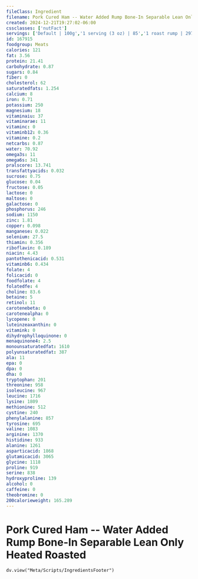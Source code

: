 ```yaml
---
fileClass: Ingredient
filename: Pork Cured Ham -- Water Added Rump Bone-In Separable Lean Only Heated Roasted
created: 2024-12-21T19:27:02-06:00
cssclasses: ['nutFact']
servings: ['Default | 100g','1 serving (3 oz) | 85','1 roast rump | 2970']
id: 167915
foodgroup: Meats
calories: 121
fat: 3.56
protein: 21.41
carbohydrate: 0.87
sugars: 0.84
fiber: 0
cholesterol: 62
saturatedfats: 1.254
calcium: 8
iron: 0.71
potassium: 250
magnesium: 18
vitaminaiu: 37
vitaminarae: 11
vitaminc: 0
vitaminb12: 0.36
vitamine: 0.2
netcarbs: 0.87
water: 70.92
omega3s: 11
omega6s: 341
pralscore: 13.741
transfattyacids: 0.032
sucrose: 0.75
glucose: 0.04
fructose: 0.05
lactose: 0
maltose: 0
galactose: 0
phosphorus: 246
sodium: 1150
zinc: 1.81
copper: 0.098
manganese: 0.022
selenium: 27.5
thiamin: 0.356
riboflavin: 0.189
niacin: 4.43
pantothenicacid: 0.531
vitaminb6: 0.434
folate: 4
folicacid: 0
foodfolate: 4
folatedfe: 4
choline: 83.6
betaine: 5
retinol: 11
carotenebeta: 0
carotenealpha: 0
lycopene: 0
luteinzeaxanthin: 0
vitamink: 0
dihydrophylloquinone: 0
menaquinone4: 2.5
monounsaturatedfat: 1610
polyunsaturatedfat: 387
ala: 11
epa: 0
dpa: 0
dha: 0
tryptophan: 201
threonine: 958
isoleucine: 967
leucine: 1716
lysine: 1809
methionine: 512
cystine: 240
phenylalanine: 857
tyrosine: 695
valine: 1083
arginine: 1370
histidine: 933
alanine: 1261
asparticacid: 1868
glutamicacid: 3065
glycine: 1118
proline: 919
serine: 838
hydroxyproline: 139
alcohol: 0
caffeine: 0
theobromine: 0
200calorieweight: 165.289
---
```


# Pork Cured Ham -- Water Added Rump Bone-In Separable Lean Only Heated Roasted

```dataviewjs
dv.view("Meta/Scripts/IngredientsFooter")
```